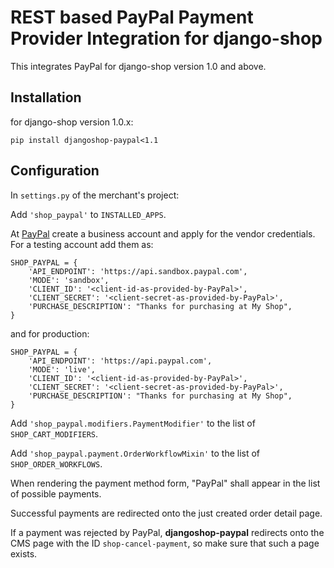 # REST based PayPal Payment Provider Integration for django-shop

This integrates PayPal for django-shop version 1.0 and above.

## Installation

for django-shop version 1.0.x:

```
pip install djangoshop-paypal<1.1
```

## Configuration

In ``settings.py`` of the merchant's project:

Add ``'shop_paypal'`` to ``INSTALLED_APPS``.

At [PayPal](https://paypal.com/) create a business account and apply for the vendor credentials.
For a testing account add them as:

```
SHOP_PAYPAL = {
    'API_ENDPOINT': 'https://api.sandbox.paypal.com',
    'MODE': 'sandbox',
    'CLIENT_ID': '<client-id-as-provided-by-PayPal>',
    'CLIENT_SECRET': '<client-secret-as-provided-by-PayPal>',
    'PURCHASE_DESCRIPTION': "Thanks for purchasing at My Shop",
}
```

and for production:

```
SHOP_PAYPAL = {
    'API_ENDPOINT': 'https://api.paypal.com',
    'MODE': 'live',
    'CLIENT_ID': '<client-id-as-provided-by-PayPal>',
    'CLIENT_SECRET': '<client-secret-as-provided-by-PayPal>',
    'PURCHASE_DESCRIPTION': "Thanks for purchasing at My Shop",
}
```

Add ``'shop_paypal.modifiers.PaymentModifier'`` to the list of ``SHOP_CART_MODIFIERS``.

Add ``'shop_paypal.payment.OrderWorkflowMixin'`` to the list of ``SHOP_ORDER_WORKFLOWS``.

When rendering the payment method form, "PayPal" shall appear in the list of possible payments.

Successful payments are redirected onto the just created order detail page.

If a payment was rejected by PayPal, **djangoshop-paypal** redirects onto the CMS page with the ID
``shop-cancel-payment``, so make sure that such a page exists.
